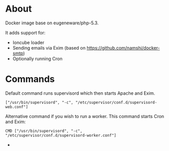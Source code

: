 # About

Docker image base on eugeneware/php-5.3.

It adds support for:
- Ioncube loader
- Sending emails via Exim (based on https://github.com/namshi/docker-smtp)
- Optionally running Cron

# Commands

Default command runs supervisord which then starts Apache and Exim.

```
["/usr/bin/supervisord", "-c", "/etc/supervisor/conf.d/supervisord-web.conf"]
```

Alternative command if you wish to run a worker. This command starts Cron and Exim:

```
CMD ["/usr/bin/supervisord", "-c", "/etc/supervisor/conf.d/supervisord-worker.conf"]
```

- 

